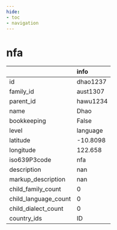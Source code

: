 ```yaml
---
hide:
- toc
- navigation
---
```

# nfa
|                      | info     |
|:---------------------|:---------|
| id                   | dhao1237 |
| family_id            | aust1307 |
| parent_id            | hawu1234 |
| name                 | Dhao     |
| bookkeeping          | False    |
| level                | language |
| latitude             | -10.8098 |
| longitude            | 122.658  |
| iso639P3code         | nfa      |
| description          | nan      |
| markup_description   | nan      |
| child_family_count   | 0        |
| child_language_count | 0        |
| child_dialect_count  | 0        |
| country_ids          | ID       |